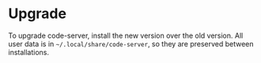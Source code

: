 # Upgrade

To upgrade code-server, install the new version over the old version. All user
data is in `~/.local/share/code-server`, so they are preserved between
installations.
